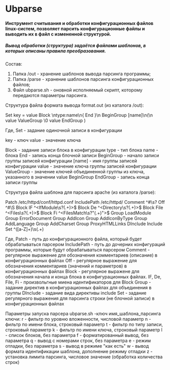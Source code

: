 # Ubparse

#### Инструмент считывания и обработки конфигурационных файлов linux-систем, позволяет парсить конфигурационные файлы и выводить их в файл с измененной структурой.
##### Вывод обработки (структура) задаётся файлами шаблонов, в которых описаны правила преобразования.

Состав:
1. Папка /out - хранение шаблонов вывода парсинга программы;
2. Папка /parse - хранение шаблонов парсинга конфигурационных файлов;
3. Файл ubparse.sh - оновной исполняемый скрипт, которому передаются параметры парсинга.

Структура файла формата вывода format.out (из каталога /out):

Set key = value
Block \\ntype:name\\n{
End }\\n
BeginGroup [name]\\n(\\n  value
ValueGroup 	\\0 value
EndGroup )

Где,
Set - задание одиночной записи в конфигурации

key - ключ
value - значение ключа

Block - задание записи блока в конфигурации
type - тип блока
name - блока
End - запись конца блочной записи
BeginGroup - начало записи группы записей конфигурации
[name] - имя группы записей конфигурации
value - значение ключа группы записей конфигурации
ValueGroup - значение ключей объединенной группы из ключа, указанного в значении value BeginGroup
EndGroup - запись конца записи группы

Структура файла шаблона для парсинга apache (из каталога /parse):

Patch /etc/httpd/conf/httpd.conf
IncludePath /etc/httpd/
Comment ^#\s?
Off ^#\\S
Block IF ^<IfModule\\s?(.+)>$ </IfModule>
Block De ^<Directory\\s?(.+)>$ </Directory>
Block File ^<Files\\s?(.+)>$ </Files>
Block Fi ^<FilesMatch\\s?"(.+)">$ </FilesMatch>
Group LoadModule
Group ErrorDocument
Group AddIcon
Group AddIconByType
Group AddLanguage
Group AddCharset
Group ProxyHTMLLinks
DInclude Include
Set ^([a-Z]+)\\s(.+)

Где,
Patch - путь до конфигурационного файла, который будет обрабатываться парсером
IncludePath - путь до дочерних конфигураций программы, которые будут обрабатываться парсером
Comment - регулярное выражение для обозначения комментариев (описание) в конфигурационных файлах
Off - регулярное выражение для обозначения комментариев (значений и параметров) в конфигурационных файлах
Block - регулярное выражене для обозначения начала и конца блока в конфигурационных файлах.
IF, De, File, Fi - произвольгные миена идентификаторов для Block
Group - задание директив в конфигурационных файлах для объединения в группы
DInclude - задание вида директивы include
Set - задание регулярного выражения для парсинга строки (не блочной записи) в конфигурационных файлах

Параметры запуска парсера
ubparse.sh -ключ имя_шаблона_парсинга
ключи:
r - фильтр по уровню вложенности, числовой параметр
n - фильтр по имени блока, строковый параметр
t - фильтр по типу записи, строковый параметр
k - фильтр по имени ключа, строковый параметр
l - список блоков, без параметра
f - форматированный вывод, без параметра
q - вывод с номерами строк, без параметра
e - режим отладки, без параметра
s - вывод в режиме "как есть"
w - вывод формата идентификации шаблона, дополнение режиму отладки
z - установка лимита парсинга, числовое значение (обработка количества строк)
